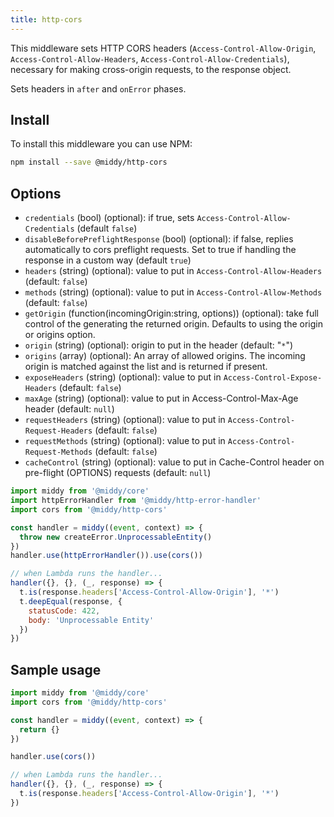 ```yaml
---
title: http-cors
---
```


This middleware sets HTTP CORS headers (`Access-Control-Allow-Origin`, `Access-Control-Allow-Headers`, `Access-Control-Allow-Credentials`), necessary for making cross-origin requests, to the response object.

Sets headers in `after` and `onError` phases.

## Install

To install this middleware you can use NPM:

```bash npm2yarn
npm install --save @middy/http-cors
```

## Options

- `credentials` (bool) (optional): if true, sets `Access-Control-Allow-Credentials` (default `false`)
- `disableBeforePreflightResponse` (bool) (optional): if false, replies automatically to cors preflight requests. Set to true if handling the response in a custom way (default `true`)
- `headers` (string) (optional): value to put in `Access-Control-Allow-Headers` (default: `false`)
- `methods` (string) (optional): value to put in `Access-Control-Allow-Methods` (default: `false`)
- `getOrigin` (function(incomingOrigin:string, options)) (optional): take full control of the generating the returned origin. Defaults to using the origin or origins option.
- `origin` (string) (optional): origin to put in the header (default: "`*`")
- `origins` (array) (optional): An array of allowed origins. The incoming origin is matched against the list and is returned if present.
- `exposeHeaders` (string) (optional): value to put in `Access-Control-Expose-Headers` (default: `false`)
- `maxAge` (string) (optional): value to put in Access-Control-Max-Age header (default: `null`)
- `requestHeaders` (string) (optional): value to put in `Access-Control-Request-Headers` (default: `false`)
- `requestMethods` (string) (optional): value to put in `Access-Control-Request-Methods` (default: `false`)
- `cacheControl` (string) (optional): value to put in Cache-Control header on pre-flight (OPTIONS) requests (default: `null`)

```javascript
import middy from '@middy/core'
import httpErrorHandler from '@middy/http-error-handler'
import cors from '@middy/http-cors'

const handler = middy((event, context) => {
  throw new createError.UnprocessableEntity()
})
handler.use(httpErrorHandler()).use(cors())

// when Lambda runs the handler...
handler({}, {}, (_, response) => {
  t.is(response.headers['Access-Control-Allow-Origin'], '*')
  t.deepEqual(response, {
    statusCode: 422,
    body: 'Unprocessable Entity'
  })
})
```

## Sample usage

```javascript
import middy from '@middy/core'
import cors from '@middy/http-cors'

const handler = middy((event, context) => {
  return {}
})

handler.use(cors())

// when Lambda runs the handler...
handler({}, {}, (_, response) => {
  t.is(response.headers['Access-Control-Allow-Origin'], '*')
})
```
